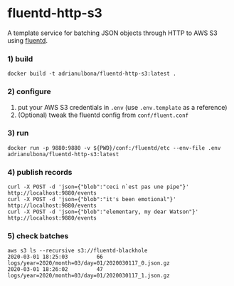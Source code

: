 # fluentd-http-s3

A template service for batching JSON objects through HTTP to AWS S3 using [fluentd](https://www.fluentd.org/).

### 1) build 

```console
docker build -t adrianulbona/fluentd-http-s3:latest .
```
### 2) configure

1) put your AWS S3 credentials in `.env` (use `.env.template` as a reference)
2) (Optional) tweak the fluentd config from `conf/fluent.conf`

### 3) run

```console
docker run -p 9880:9880 -v ${PWD}/conf:/fluentd/etc --env-file .env adrianulbona/fluentd-http-s3:latest
```

### 4) publish records

```console
curl -X POST -d 'json={"blob":"ceci n`est pas une pipe"}' http://localhost:9880/events
curl -X POST -d 'json={"blob":"it's been emotional"}' http://localhost:9880/events
curl -X POST -d 'json={"blob":"elementary, my dear Watson"}' http://localhost:9880/events
```

### 5) check batches

```console
aws s3 ls --recursive s3://fluentd-blackhole
2020-03-01 18:25:03         66 logs/year=2020/month=03/day=01/2020030117_0.json.gz
2020-03-01 18:26:02         47 logs/year=2020/month=03/day=01/2020030117_1.json.gz
```